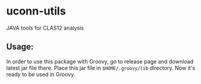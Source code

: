 # uconn-utils
JAVA tools for CLAS12 analysis

## Usage: ##
In order to use this package with Groovy, go to release page and download latest jar file there. Place this jar file in ```$HOME/.groovy/lib``` directory. Now it's ready to be used in Groovy.
